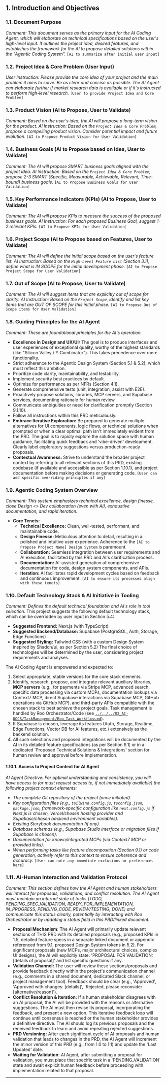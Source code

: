 ## 1. Introduction and Objectives

### 1.1. Document Purpose
*Comment: This document serves as the primary input for the AI Coding Agent, which will elaborate on technical specifications based on the user's high-level input. It outlines the project idea, desired features, and establishes the framework for the AI to propose detailed solutions within the "Agentic Coding System".*
`[AI to summarize after initial user input]`

### 1.2. Project Idea & Core Problem (User Input)
*User Instruction: Please provide the core idea of your project and the main problem it aims to solve. Be as clear and concise as possible. The AI Agent can elaborate further if market research data is available or if it's instructed to perform high-level research.*
`[User to provide Project Idea and Core Problem]`

### 1.3. Product Vision (AI to Propose, User to Validate)
*Comment: Based on the user's idea, the AI will propose a long-term vision for the product.*
*AI Instruction: Based on the `Project Idea & Core Problem`, propose a compelling product vision. Consider potential impact and future evolution.*
`[AI to Propose Product Vision for User Validation]`

### 1.4. Business Goals (AI to Propose based on Idea, User to Validate)
*Comment: The AI will propose SMART business goals aligned with the project idea.*
*AI Instruction: Based on the `Project Idea & Core Problem`, propose 2-3 SMART (Specific, Measurable, Achievable, Relevant, Time-bound) business goals.*
`[AI to Propose Business Goals for User Validation]`

### 1.5. Key Performance Indicators (KPIs) (AI to Propose, User to Validate)
*Comment: The AI will propose KPIs to measure the success of the proposed business goals.*
*AI Instruction: For each proposed Business Goal, suggest 1-2 relevant KPIs.*
`[AI to Propose KPIs for User Validation]`

### 1.6. Project Scope (AI to Propose based on Features, User to Validate)
*Comment: The AI will define the initial scope based on the user's feature list.*
*AI Instruction: Based on the `High-Level Feature List` (Section 3.1), define what is IN SCOPE for the initial development phase.*
`[AI to Propose Project Scope for User Validation]`

### 1.7. Out of Scope (AI to Propose, User to Validate)
*Comment: The AI will suggest items that are explicitly out of scope for clarity.*
*AI Instruction: Based on the `Project Scope`, identify and list key items that are OUT OF SCOPE for this initial phase.*
`[AI to Propose Out of Scope items for User Validation]`

### 1.8. Guiding Principles for the AI Agent
*Comment: These are foundational principles for the AI's operation.*
*   **Excellence in Design and UX/UI:** The goal is to produce interfaces and user experiences of exceptional quality, worthy of the highest standards (like "Silicon Valley / Y Combinator"). This takes precedence over mere functionality.
*   Strict adherence to the Agentic Design System (Section 5.1 & 5.2), which must reflect this ambition.
*   Prioritize code clarity, maintainability, and testability.
*   Implement security best practices by default.
*   Optimize for performance as per NFRs (Section 4.1).
*   Generate comprehensive tests (unit, integration, assist with E2E).
*   Proactively propose solutions, libraries, MCP servers, and Supabase services, documenting rationale for human review.
*   Communicate ambiguities or need for clarification promptly (Section 9.1.10).
*   Follow all instructions within this PRD meticulously.
*   **Embrace Iterative Exploration:** Be prepared to generate multiple alternatives for UI components, logic flows, or technical solutions when prompted or when a clear optimal path isn't immediately evident from the PRD. The goal is to rapidly explore the solution space with human guidance, facilitating quick feedback and 'vibe-driven' development. Clearly label exploratory suggestions versus production-ready proposals.
*   **Contextual Awareness:** Strive to understand the broader project context by referring to all relevant sections of this PRD, existing codebase (if available and accessible as per Section 1.10.1), and project documentation before making decisions or generating code.
`[User can add specific overriding principles if any]`

### 1.9. Agentic Coding System Overview
*Comment: This system emphasizes technical excellence, design finesse, close Design <> Dev collaboration (even with AI), exhaustive documentation, and rapid iteration.*
*   **Core Tenets:**
    *   **Technical Excellence:** Clean, well-tested, performant, and maintainable code.
    *   **Design Finesse:** Meticulous attention to detail, resulting in a polished and intuitive user experience. Adherence to the `[AI to Propose Project Name] Design System` is paramount.
    *   **Collaboration:** Seamless integration between user requirements and AI execution, facilitated by this PRD and AI's clarification process.
    *   **Documentation:** AI-assisted generation of comprehensive documentation for code, design system components, and APIs.
    *   **Iteration:** AI facilitates rapid development cycles based on feedback and continuous improvement.
`[AI to ensure its processes align with these tenets]`

### 1.10. Default Technology Stack & AI Initiative in Tooling
*Comment: Defines the default technical foundation and AI's role in tool selection.*
This project suggests the following default technology stack, which can be overridden by user input in Section 5.4:
*   **Suggested Frontend:** Next.js (with TypeScript)
*   **Suggested Backend/Database:** Supabase (PostgreSQL, Auth, Storage, Edge Functions)
*   **Suggested Styling:** Tailwind CSS (with a custom Design System inspired by Shadcn/ui, as per Section 5.2)
The final choice of technologies will be determined by the user, considering project requirements and analyses.

The AI Coding Agent is empowered and expected to:
1.  Select appropriate, stable versions for the core stack elements.
2.  Identify, research, propose, and integrate relevant auxiliary libraries, **MCP servers** (e.g., for payments via Stripe MCP, advanced search, specific data processing via custom MCPs, documentation lookups via Context7 MCP, direct Supabase interactions via Supabase MCP, GitHub operations via GitHub MCP), and third-party APIs compatible with the chosen stack to best achieve the project goals. Task management is handled by Roo Orchestrator/Code (see [`../../../02_AI-DOCS/TaskManagement/Roo_Task_Workflow.md`](../../../02_AI-DOCS/TaskManagement/Roo_Task_Workflow.md)).
3.  If Supabase is chosen, leverage its features (Auth, Storage, Realtime, Edge Functions, Vector DB for AI features, etc.) extensively as the backend solution.
4.  All such selections and proposed integrations will be documented by the AI in its detailed feature specifications (as per Section 9.1) or in a dedicated 'Proposed Technical Solutions & Integrations' section for human review and approval before implementation.

#### 1.10.1. Access to Project Context for AI Agent
*AI Agent Directive: For optimal understanding and consistency, you will have access to (or must request access to, if not immediately available) the following project context elements:*
*   *The complete Git repository of the project (once initiated).*
*   *Key configuration files (e.g., `tailwind.config.js`, `tsconfig.json`, `package.json`, framework-specific configuration like `next.config.js` if Next.js is chosen, Vercel/chosen hosting provider and Supabase/chosen backend environment variables).*
*   *Existing Storybook documentation (if any).*
*   *Database schemas (e.g., Supabase Studio interface or migration files if Supabase is chosen).*
*   *Documentation for known/integrated MCPs (via Context7 MCP or provided links).*
*   *When performing tasks like feature decomposition (Section 9.1) or code generation, actively refer to this context to ensure coherence and accuracy.*
`[User can note any immediate exclusions or preferences here]`

### 1.11. AI-Human Interaction and Validation Protocol
*Comment: This section defines how the AI Agent and human stakeholders will interact for proposals, validations, and conflict resolution. The AI Agent must maintain an internal state of tasks (TODO, PENDING_SPEC_VALIDATION, READY_FOR_IMPLEMENTATION, IN_PROGRESS, PENDING_CODE_REVIEW/TESTING, DONE) and communicate this status clearly, potentially by interacting with Roo Orchestrator or by updating a status field in this PRD/linked document.*
*   **Proposal Mechanism:** The AI Agent will primarily update relevant sections of THIS PRD with its detailed proposals (e.g., proposed KPIs in 1.5, detailed feature specs in a separate linked document or appendix referenced from 9.1, proposed Design System tokens in 5.2). For significant proposals (new MCPs, major architectural choices, complex UI designs), the AI will explicitly state: 'PROPOSAL FOR VALIDATION: [details of proposal]' and list specific questions if any.
*   **Validation Channel:** The user will review these sections/proposals and provide feedback directly within the project's communication channel (e.g., comments in a shared document, dedicated Slack channel, or project management tool). Feedback should be clear (e.g., 'Approved', 'Approved with changes: [details]', 'Rejected, please reconsider [alternative/reason]').
*   **Conflict Resolution & Iteration:** If a human stakeholder disagrees with an AI proposal, the AI will be provided with the reasons or alternative suggestions. The AI must then revise its proposal, incorporating the feedback, and present a new option. This iterative feedback loop will continue until consensus is reached or the human stakeholder provides a definitive directive. The AI should log its previous proposals and the received feedback to learn and avoid repeating rejected suggestions.
*   **PRD Versioning:** After each significant cycle of AI proposals and human validation that leads to changes in the PRD, the AI Agent will increment the minor version of this PRD (e.g., from 1.0 to 1.1) and update the 'Last Updated' date.
*   **Waiting for Validation:** AI Agent, after submitting a proposal for validation, you must place that specific task in a 'PENDING_VALIDATION' state and await explicit human feedback before proceeding with implementation related to that proposal.

--- 